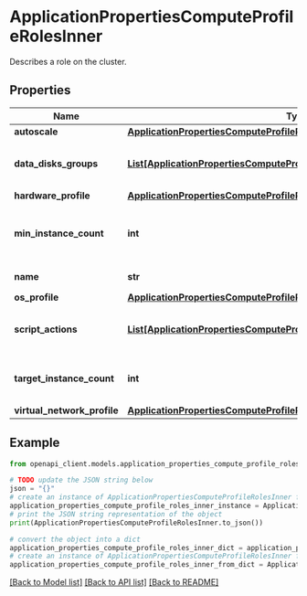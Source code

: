 # ApplicationPropertiesComputeProfileRolesInner

Describes a role on the cluster.

## Properties

Name | Type | Description | Notes
------------ | ------------- | ------------- | -------------
**autoscale** | [**ApplicationPropertiesComputeProfileRolesInnerAutoscale**](ApplicationPropertiesComputeProfileRolesInnerAutoscale.md) |  | [optional] 
**data_disks_groups** | [**List[ApplicationPropertiesComputeProfileRolesInnerDataDisksGroupsInner]**](ApplicationPropertiesComputeProfileRolesInnerDataDisksGroupsInner.md) | The data disks groups for the role. | [optional] 
**hardware_profile** | [**ApplicationPropertiesComputeProfileRolesInnerHardwareProfile**](ApplicationPropertiesComputeProfileRolesInnerHardwareProfile.md) |  | [optional] 
**min_instance_count** | **int** | The minimum instance count of the cluster. | [optional] 
**name** | **str** | The name of the role. | [optional] 
**os_profile** | [**ApplicationPropertiesComputeProfileRolesInnerOsProfile**](ApplicationPropertiesComputeProfileRolesInnerOsProfile.md) |  | [optional] 
**script_actions** | [**List[ApplicationPropertiesComputeProfileRolesInnerScriptActionsInner]**](ApplicationPropertiesComputeProfileRolesInnerScriptActionsInner.md) | The list of script actions on the role. | [optional] 
**target_instance_count** | **int** | The instance count of the cluster. | [optional] 
**virtual_network_profile** | [**ApplicationPropertiesComputeProfileRolesInnerVirtualNetworkProfile**](ApplicationPropertiesComputeProfileRolesInnerVirtualNetworkProfile.md) |  | [optional] 

## Example

```python
from openapi_client.models.application_properties_compute_profile_roles_inner import ApplicationPropertiesComputeProfileRolesInner

# TODO update the JSON string below
json = "{}"
# create an instance of ApplicationPropertiesComputeProfileRolesInner from a JSON string
application_properties_compute_profile_roles_inner_instance = ApplicationPropertiesComputeProfileRolesInner.from_json(json)
# print the JSON string representation of the object
print(ApplicationPropertiesComputeProfileRolesInner.to_json())

# convert the object into a dict
application_properties_compute_profile_roles_inner_dict = application_properties_compute_profile_roles_inner_instance.to_dict()
# create an instance of ApplicationPropertiesComputeProfileRolesInner from a dict
application_properties_compute_profile_roles_inner_from_dict = ApplicationPropertiesComputeProfileRolesInner.from_dict(application_properties_compute_profile_roles_inner_dict)
```
[[Back to Model list]](../README.md#documentation-for-models) [[Back to API list]](../README.md#documentation-for-api-endpoints) [[Back to README]](../README.md)


